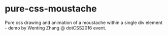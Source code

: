 # pure-css-moustache
Pure css drawing and animation of a moustache within a single div element - demo by Wenting Zhang @ dotCSS2016 event.
